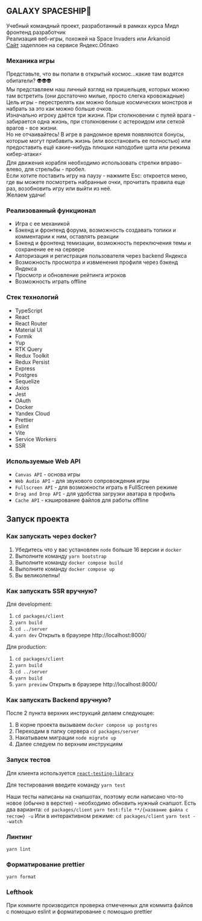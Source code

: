 ## GALAXY SPACESHIP🚀

Учебный командный проект, разработанный в рамках курса Мидл фронтенд разработчик  
Реализация веб-игры, похожей на Space Invaders или Arkanoid  
[Сайт](https://cosmostarz-cosmostarz-22.ya-praktikum.tech/) задеплоен на сервисе Яндекс.Облако

### Механика игры

Представьте, что вы попали в открытый космос...какие там водятся обитатели? 👽👽👽  
Мы представляем наш личный взгляд на пришельцев, которых можно там встретить (они достаточно милые, просто слегка кровожадные)  
Цель игры - перестрелять как можно больше космических монстров и набрать за это как можно больше очков.  
Изначально игроку даётся три жизни. При столкновении с пулей врага - забирается одна жизнь, при столкновении с астероидом или сеткой врагов - все жизни.  
Но не отчаивайтесь! В игре в рандомное время появляются бонусы, которые могут прибавить жизнь (или восстановить ее полностью) или предоставить ещё какие-нибудь плюшки наподобие щита или режима кибер-атаки⚡  
Для движения корабля необходимо использовать стрелки вправо-влево, для стрельбы - пробел.  
Если хотите поставить игру на паузу - нажмите Esc: откроется меню, где вы можете посмотреть набранные очки, прочитать правила еще раз, возобновить игру или выйти из неё.  
Желаем удачи!

### Реализованный функционал

- Игра с ее механикой
- Бэкенд и фронтенд форума, возможность создавать топики и комментарии к ним, оставлять реакции
- Бэкенд и фронтенд темизации, возможность переключения темы и сохранение ее на сервере
- Авторизация и регистрация пользователя через backend Яндекса
- Возможность просмотра и извменения профиля через бэкенд Яндекса
- Просмотр и обновление рейтинга игроков
- Возможность играть offline

### Стек технологий

- TypeScript
- React
- React Router
- Material UI
- Formik
- Yup
- RTK Query
- Redux Toolkit
- Redux Persist
- Express
- Postgres
- Sequelize
- Axios
- Jest
- OAuth
- Docker
- Yandex Cloud
- Prettier
- Eslint
- Vite
- Service Workers
- SSR

### Используемые Web API

- `Canvas API` - основа игры
- `Web Audio API` - для звукового сопровождения игры
- `Fullscreen API` - для возможности играть в FullScreen режиме
- `Drag and Drop API` - для удобства загрузки аватара в профиль
- `Cache API` - кэширование файлов для работы offline

## Запуск проекта

### Как запускать через docker?

1. Убедитесь что у вас установлен `node` больше 16 версии и `docker`
2. Выполните команду `yarn bootstrap`
3. Выполните команду `docker compose build`
4. Выполните команду `docker compose up`
5. Вы великолепны!

### Как запускать SSR вручную?

Для development:

1. `cd packages/client`
2. `yarn build`
3. `cd ../server`
4. `yarn dev`
   Открыть в браузере http://localhost:8000/

Для production:

1. `cd packages/client`
2. `yarn build`
3. `cd ../server`
4. `yarn build`
5. `yarn preview`
   Открыть в браузере http://localhost:8000/

### Как запускать Backend вручную?

После 2 пункта верхних инструкций делаем следующее:

1. В корне проекта вызываем `docker compose up postgres`
2. Переходим в папку сервера `cd packages/server`
3. Накатываем миграции `node migrate up`
4. Далее следуем по верхним инструкциям

### Запуск тестов

Для клиента используется [`react-testing-library`](https://testing-library.com/docs/react-testing-library/intro/)

Для тестирования введите команду `yarn test`

Наши тесты написаны на снапшотах, поэтому если написано что-то новое (обычно в верстке) - необходимо обновить нужный снапшот.
Есть два варианта:
`cd packages/client`
`yarn test:file **/{название файла с тестом} -u`
Или в интерактивном режиме:
`cd packages/client`
`yarn test --watch`

### Линтинг

`yarn lint`

### Форматирование prettier

`yarn format`

### Lefthook

При коммите производится проверка отмеченных для коммита файлов с помощью eslint и форматирование с помощью prettier
